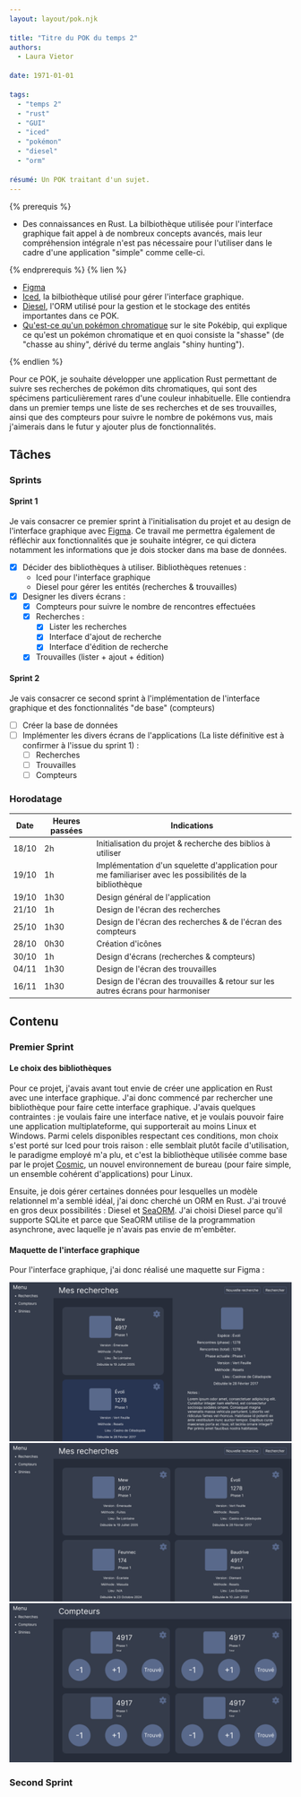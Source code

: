 ```yaml
---
layout: layout/pok.njk

title: "Titre du POK du temps 2"
authors:
  - Laura Vietor

date: 1971-01-01

tags: 
  - "temps 2"
  - "rust"
  - "GUI"
  - "iced"
  - "pokémon"
  - "diesel"
  - "orm"

résumé: Un POK traitant d'un sujet.
---
```


{% prerequis %}

- Des connaissances en Rust. La bilbiothèque utilisée pour l'interface graphique fait appel à de nombreux concepts avancés, mais leur compréhension intégrale n'est pas nécessaire pour l'utiliser dans le cadre d'une application "simple" comme celle-ci.

{% endprerequis %}
{% lien %}

- [Figma](https://www.figma.com)
- [Iced](https://iced.rs/), la bilbiothèque utilisé pour gérer l'interface graphique.
- [Diesel](https://diesel.rs/), l'ORM utilisé pour la gestion et le stockage des entités importantes dans ce POK.
- [Qu'est-ce qu'un pokémon chromatique](https://www.pokebip.com/page/jeuxvideo/dossier_shasse/shiny) sur le site Pokébip, qui explique ce qu'est un pokémon chromatique et en quoi consiste la "shasse" (de "chasse au shiny", dérivé du terme anglais "shiny hunting").

{% endlien %}

Pour ce POK, je souhaite développer une application Rust permettant de suivre ses recherches de pokémon dits chromatiques, qui sont des spécimens particulièrement rares d'une couleur inhabituelle. Elle contiendra dans un premier temps une liste de ses recherches et de ses trouvailles, ainsi que des compteurs pour suivre le nombre de pokémons vus, mais j'aimerais dans le futur y ajouter plus de fonctionnalités.

## Tâches

### Sprints

#### Sprint 1

Je vais consacrer ce premier sprint à l'initialisation du projet et au design de l'interface graphique avec [Figma](https://www.figma.com). Ce travail me permettra également de réfléchir aux fonctionnalités que je souhaite intégrer, ce qui dictera notamment les informations que je dois stocker dans ma base de données.

- [x] Décider des bibliothèques à utiliser. Bibliothèques retenues :
  - Iced pour l'interface graphique
  - Diesel pour gérer les entités (recherches & trouvailles)
- [x] Designer les divers écrans :
  - [x] Compteurs pour suivre le nombre de rencontres effectuées
  - [x] Recherches :
    - [x] Lister les recherches
    - [x] Interface d'ajout de recherche
    - [x] Interface d'édition de recherche
  - [x] Trouvailles (lister + ajout + édition)

#### Sprint 2

Je vais consacrer ce second sprint à l'implémentation de l'interface graphique et des fonctionnalités "de base" (compteurs)

- [ ] Créer la base de données
- [ ] Implémenter les divers écrans de l'applications (La liste définitive est à confirmer à l'issue du sprint 1) :
  - [ ] Recherches
  - [ ] Trouvailles
  - [ ] Compteurs

### Horodatage

| Date | Heures passées | Indications |
| -------- | -------- |-------- |
| 18/10 | 2h | Initialisation du projet & recherche des biblios à utiliser |
| 19/10 | 1h | Implémentation d'un squelette d'application pour me familiariser avec les possibilités de la bibliothèque |
| 19/10 | 1h30 | Design général de l'application |
| 21/10 | 1h | Design de l'écran des recherches |
| 25/10 | 1h30 | Design de l'écran des recherches & de l'écran des compteurs |
| 28/10 | 0h30 | Création d'icônes |
| 30/10 | 1h | Design d'écrans (recherches & compteurs) |
| 04/11 | 1h30 | Design de l'écran des trouvailles |
| 16/11 | 1h30 | Design de l'écran des trouvailles & retour sur les autres écrans pour harmoniser |

## Contenu

### Premier Sprint

#### Le choix des bibliothèques

Pour ce projet, j'avais avant tout envie de créer une application en Rust avec une interface graphique. J'ai donc commencé par rechercher une bibliothèque pour faire cette interface graphique. J'avais quelques contraintes : je voulais faire une interface native, et je voulais pouvoir faire une application multiplateforme, qui supporterait au moins Linux et Windows. Parmi celels disponibles respectant ces conditions, mon choix s'est porté sur Iced pour trois raison : elle semblait plutôt facile d'utilisation, le paradigme employé m'a plu, et c'est la bibliothèque utilisée comme base par le projet [Cosmic](https://system76.com/cosmic/), un nouvel environnement de bureau (pour faire simple, un ensemble cohérent d'applications) pour Linux.

Ensuite, je dois gérer certaines données pour lesquelles un modèle relationnel m'a semblé idéal, j'ai donc cherché un ORM en Rust. J'ai trouvé en gros deux possibilités : Diesel et [SeaORM](https://www.sea-ql.org/SeaORM/). J'ai choisi Diesel parce qu'il supporte SQLite et parce que SeaORM utilise de la programmation asynchrone, avec laquelle je n'avais pas envie de m'embêter.

#### Maquette de l'interface graphique

Pour l'interface graphique, j'ai donc réalisé une maquette sur Figma :

![](./recherches_edition.png)
![](./recherches_list.png)
![](./compteurs.png)

### Second Sprint
